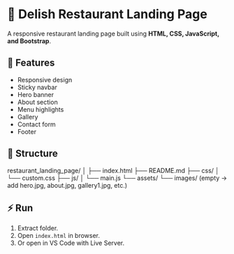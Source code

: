 # 🍴 Delish Restaurant Landing Page

A responsive restaurant landing page built using **HTML, CSS, JavaScript, and Bootstrap**.

## 🚀 Features
- Responsive design
- Sticky navbar
- Hero banner
- About section
- Menu highlights
- Gallery
- Contact form
- Footer

## 📂 Structure
restaurant_landing_page/
│
├── index.html
├── README.md
├── css/
│ └── custom.css
├── js/
│ └── main.js
└── assets/
   └── images/ (empty → add hero.jpg, about.jpg, gallery1.jpg, etc.)


## ⚡ Run
1. Extract folder.
2. Open `index.html` in browser.
3. Or open in VS Code with Live Server.
